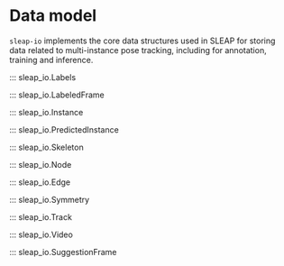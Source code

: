 # Data model

`sleap-io` implements the core data structures used in SLEAP for storing data related to multi-instance pose tracking, including for annotation, training and inference.



::: sleap_io.Labels

::: sleap_io.LabeledFrame

::: sleap_io.Instance

::: sleap_io.PredictedInstance

::: sleap_io.Skeleton

::: sleap_io.Node

::: sleap_io.Edge

::: sleap_io.Symmetry

::: sleap_io.Track

::: sleap_io.Video

::: sleap_io.SuggestionFrame
